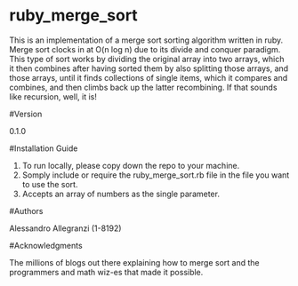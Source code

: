 # ruby_merge_sort

This is an implementation of a merge sort sorting algorithm written in ruby. Merge sort clocks in at O(n log n) due to its divide and conquer paradigm. This type of sort works by dividing the original array into two arrays, which it then combines after having sorted them by also splitting those arrays, and those arrays, until it finds collections of single items, which it compares and combines, and then climbs back up the latter recombining. If that sounds like recursion, well, it is!

#Version

0.1.0

#Installation Guide

1. To run locally, please copy down the repo to your machine.
2. Somply include or require the ruby_merge_sort.rb file in the file you want to use the sort.
3. Accepts an array of numbers as the single parameter.

#Authors

Alessandro Allegranzi (1-8192)

#Acknowledgments

The millions of blogs out there explaining how to merge sort and the programmers and math wiz-es that made it possible. 